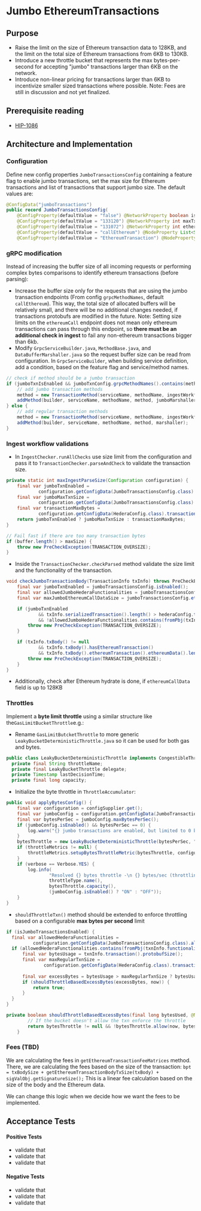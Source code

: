 # Jumbo EthereumTransactions

## Purpose
- Raise the limit on the size of Ethereum transaction data to 128KB, and the limit on the total size of Ethereum transactions from 6KB to 130KB. 
- Introduce a new throttle bucket that represents the max bytes-per-second for accepting "jumbo" transactions larger than 6KB on the network. 
- Introduce non-linear pricing for transactions larger than 6KB to incentivize smaller sized transactions where possible.
Note: Fees are still in discussion and not yet finalized.

## Prerequisite reading
* [HIP-1086](https://github.com/hiero-ledger/hiero-improvement-proposals/pull/1086)


## Architecture and Implementation

### Configuration
Define new config properties `JumboTransactionsConfig` containing a feature flag to enable jumbo transactions,
set the max size for Ethereum transactions and list of transactions that support jumbo size.
The default values are:
```java
@ConfigData("jumboTransactions")
public record JumboTransactionsConfig(
    @ConfigProperty(defaultValue = "false") @NetworkProperty boolean isEnabled,
    @ConfigProperty(defaultValue = "133120") @NetworkProperty int maxTxnSize,
    @ConfigProperty(defaultValue = "131072") @NetworkProperty int ethereumMaxCallDataSize,
    @ConfigProperty(defaultValue = "callEthereum") @NodeProperty List<String> grpcMethodNames,
    @ConfigProperty(defaultValue = "EthereumTransaction") @NodeProperty List<HederaFunctionality> allowedHederaFunctionalities) {}
```

### gRPC modification
Instead of increasing the buffer size of all incoming requests or performing complex bytes comparisons to identify ethereum transactions (before parsing):
- Increase the buffer size only for the requests that are using the jumbo transaction endpoints (From config `grpcMethodNames`, default `callEthereum`).
  This way, the total size of allocated buffers will be relatively small, and there will be no additional changes needed, if transactions protobufs are modified in the future.
  Note: Setting size limits on the `ethereumCall` endpoint does not mean only ethereum transactions can pass through this endpoint, so **there must be an additional check in ingest** to fail any non-ethereum transactions bigger than 6kb.
- Modify `GrpcServiceBuilder.java`, `MethodBase.java`, and `DataBufferMarshaller.java` so the request buffer size can be read from configuration.
  In `GrpcServiceBuilder`, when building service definition, add a condition, based on the feature flag and service/method names.
```java
// check if method should be a jumbo transaction
if (jumboTxnIsEnabled && jumboTxnConfig.grpcMethodNames().contains(methodName)) {
    // add jumbo transaction methods
    method = new TransactionMethod(serviceName, methodName, ingestWorkflow, metrics, jumboTxnMaxSize);
    addMethod(builder, serviceName, methodName, method, jumboMarshaller);
} else {
    // add regular transaction methods
    method = new TransactionMethod(serviceName, methodName, ingestWorkflow, metrics, messageMaxSize);
    addMethod(builder, serviceName, methodName, method, marshaller);
}
```

### Ingest workflow validations
- In `IngestChecker.runAllChecks` use size limit from the configuration and pass it to `TransactionChecker.parseAndCheck` to validate the transaction size. 
```java
private static int maxIngestParseSize(Configuration configuration) {
    final var jumboTxnEnabled =
            configuration.getConfigData(JumboTransactionsConfig.class).isEnabled();
    final var jumboMaxTxnSize =
            configuration.getConfigData(JumboTransactionsConfig.class).maxTxnSize();
    final var transactionMaxBytes =
            configuration.getConfigData(HederaConfig.class).transactionMaxBytes();
    return jumboTxnEnabled ? jumboMaxTxnSize : transactionMaxBytes;
}
```
```java
// Fail fast if there are too many transaction bytes
if (buffer.length() > maxSize) {
	throw new PreCheckException(TRANSACTION_OVERSIZE);
}
```

- Inside the `TransactionChecker.checkParsed` method validate the size limit and the functionality of the transaction.
```java
void checkJumboTransactionBody(TransactionInfo txInfo) throws PreCheckException {
    final var jumboTxnEnabled = jumboTransactionsConfig.isEnabled();
    final var allowedJumboHederaFunctionalities = jumboTransactionsConfig.allowedHederaFunctionalities();
    final var maxJumboEthereumCallDataSize = jumboTransactionsConfig.ethereumMaxCallDataSize();

    if (jumboTxnEnabled
            && txInfo.serializedTransaction().length() > hederaConfig.transactionMaxBytes()
            && !allowedJumboHederaFunctionalities.contains(fromPbj(txInfo.functionality()))) {
        throw new PreCheckException(TRANSACTION_OVERSIZE);
    }

    if (txInfo.txBody() != null
            && txInfo.txBody().hasEthereumTransaction()
            && txInfo.txBody().ethereumTransaction().ethereumData().length() > maxJumboEthereumCallDataSize) {
        throw new PreCheckException(TRANSACTION_OVERSIZE);
    }
}
```

- Additionally, check after Ethereum hydrate is done, if `ethereumCallData` field is up to 128KB

### Throttles

Implement a **byte limit throttle** using a similar structure like the`GasLimitBucketThrottle`e.g.:
- Rename `GasLimitButcketThrottle` to more generic `LeakyBucketDeterministicThrottle.java` so it can be used for both gas and bytes. 
```java
public class LeakyBucketDeterministicThrottle implements CongestibleThrottle {
  private final String throttleName;
  private final LeakyBucketThrottle delegate;
  private Timestamp lastDecisionTime;
  private final long capacity;
```
- Initialize the byte throttle in `ThrottleAccumulator`:
```java
public void applyBytesConfig() {
    final var configuration = configSupplier.get();
    final var jumboConfig = configuration.getConfigData(JumboTransactionsConfig.class);
    final var bytesPerSec = jumboConfig.maxBytesPerSec();
    if (jumboConfig.isEnabled() && bytesPerSec == 0) {
        log.warn("{} jumbo transactions are enabled, but limited to 0 bytes/sec", throttleType.name());
    }
    bytesThrottle = new LeakyBucketDeterministicThrottle(bytesPerSec, "Bytes");
    if (throttleMetrics != null) {
        throttleMetrics.setupBytesThrottleMetric(bytesThrottle, configuration);
    }
    if (verbose == Verbose.YES) {
        log.info(
                "Resolved {} bytes throttle -\n {} bytes/sec (throttling {})",
                throttleType.name(),
                bytesThrottle.capacity(),
                (jumboConfig.isEnabled() ? "ON" : "OFF"));
    }
}
```
- `shouldThrottleTxn()` method should be extended to enforce throttling based on a configurable **max bytes per second** limit
```java
if (isJumboTransactionsEnabled) {
  final var allowedHederaFunctionalities =
          configuration.getConfigData(JumboTransactionsConfig.class).allowedHederaFunctionalities();
  if (allowedHederaFunctionalities.contains(fromPbj(txnInfo.functionality()))) {
      final var bytesUsage = txnInfo.transaction().protobufSize();
      final var maxRegularTxnSize =
              configuration.getConfigData(HederaConfig.class).transactionMaxBytes();
  
      final var excessBytes = bytesUsage > maxRegularTxnSize ? bytesUsage - maxRegularTxnSize : 0;
      if (shouldThrottleBasedExcessBytes(excessBytes, now)) {
          return true;
      }
  }
}
```
```java
private boolean shouldThrottleBasedExcessBytes(final long bytesUsed, @NonNull final Instant now) {
        // If the bucket doesn't allow the txn enforce the throttle
        return bytesThrottle != null && !bytesThrottle.allow(now, bytesUsed);
    }
```

### Fees (TBD)

We are calculating the fees in `getEthereumTransactionFeeMatrices` method. There, we are calculating the fees based on the size of the transaction:
`bpt = txBodySize + getEthereumTransactionBodyTxSize(txBody) + sigValObj.getSignatureSize();`
This is a linear fee calculation based on the size of the body and the Ethereum data.

We can change this logic when we decide how we want the fees to be implemented.

## Acceptance Tests

#### Positive Tests

- validate that 
- validate that 
- validate that 

#### Negative Tests

- validate that 
- validate that 
- validate that 
